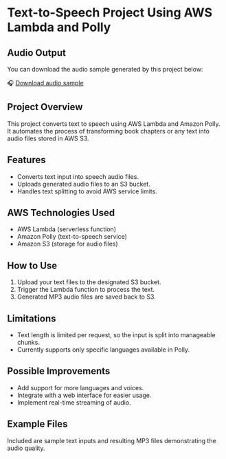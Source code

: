 # Text-to-Speech Project Using AWS Lambda and Polly

## Audio Output

You can download the audio sample generated by this project below:

🎧 [Download audio sample](./Sample-Audio.mp3)


## Project Overview
This project converts text to speech using AWS Lambda and Amazon Polly. It automates the process of transforming book chapters or any text into audio files stored in AWS S3.

## Features
- Converts text input into speech audio files.
- Uploads generated audio files to an S3 bucket.
- Handles text splitting to avoid AWS service limits.

## AWS Technologies Used
- AWS Lambda (serverless function)
- Amazon Polly (text-to-speech service)
- Amazon S3 (storage for audio files)

## How to Use
1. Upload your text files to the designated S3 bucket.
2. Trigger the Lambda function to process the text.
3. Generated MP3 audio files are saved back to S3.

## Limitations
- Text length is limited per request, so the input is split into manageable chunks.
- Currently supports only specific languages available in Polly.

## Possible Improvements
- Add support for more languages and voices.
- Integrate with a web interface for easier usage.
- Implement real-time streaming of audio.

## Example Files
Included are sample text inputs and resulting MP3 files demonstrating the audio quality.
